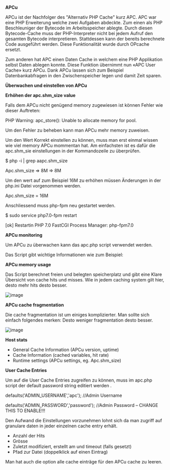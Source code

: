 **APCu**

APCu ist der Nachfolger des "Alternativ PHP Cache" kurz APC. APC war eine PHP Erweiterung welche zwei Aufgaben abdeckte. Zum einen als PHP Beschleuniger der Bytecode im Arbeitsspeicher ablegte. Durch diesen Bytecode-Cache muss der PHP-Interpreter nicht bei jedem Aufruf den gesamten Bytecode interpretieren. Stattdessen kann der bereits berechnete Code ausgeführt werden. Diese Funktionalität wurde durch OPcache ersetzt.

Zum anderen hat APC einen Daten Cache in welchem eine PHP Applikation selbst Daten ablegen konnte. Diese Funktion übernimmt nun «APC User Cache» kurz APCu. Dank APCu lassen sich zum Beispiel Datenbankabfragen in den Zwischenspeicher legen und damit Zeit sparen.

**Überwachen und einstellen von APCu**

**Erhöhen der apc.shm\_size value**

Falls dem APCu nicht genügend memory zugewiesen ist können Fehler wie dieser Auftreten:

PHP Warning: apc\_store(): Unable to allocate memory for pool.

Um den Fehler zu beheben kann man APCu mehr memory zuweisen.

Um den Wert Korrekt einstellen zu können, muss man erst einmal wissen wie viel memory APCu mommentan hat. Am einfachsten ist es dafür die apc.shm\_sie einstellungen in der Kommandozeile zu überprüfen.

$ php -i | grep aapc.shm\_size

Apc.shm\_size =\> 8M =\> 8M

Um den wert auf zum Beispiel 16M zu erhöhen müssen Änderungen in der php.ini Datei vorgenommen werden.

Apc.shm\_size = 16M

Anschliessend muss php-fpm neu gestartet werden.

$ sudo service php7.0-fpm restart

[ok] Restartin PHP 7.0 FastCGI Process Manager: php-fpm7.0

**APCu monitoring**

Um APCu zu überwachen kann das apc.php script verwendet werden.

Das Script gibt wichtige Informationen wie zum Beispiel:

**APCu memory usage**

Das Script berechnet freien und belegten speicherplatz und gibt eine Klare Übersicht von cache hits und misses. Wie in jedem caching system gilt hier, desto mehr hits desto besser.

![image](https://user-images.githubusercontent.com/47870802/187645357-8caf875b-ba36-4d71-9265-2b6518232c47.png)

**APCu cache fragmentation**

Die cache fragmentation ist um einiges komplizierter. Man sollte sich einfach folgendes merken: Desto weniger fragmentation desto besser.

![image](https://user-images.githubusercontent.com/47870802/187645421-782b129f-b23d-47bc-85df-7747d7077669.png)

**Host stats**

- General Cache Information (APCu version, uptime)
- Cache Information (cached variables, hit rate)
- Runtime settings (APCu settings, eg. Apc.shm\_size)

**User Cache Entries**

Um auf die User Cache Entries zugreifen zu können, muss im apc.php script der default password string editiert werden .

defaults('ADMIN\_USERNAME','apc'); //Admin Username

defaults('ADMIN\_PASSWORD','password'); //Admin Password – CHANGE THIS TO ENABLE!!!

Den Aufwand die Einstellungen vorzunehmen lohnt sich da man zugriff auf granulare daten in jeder einzelnen cache entry erhält.

- Anzahl der Hits
- Grösse
- Zuletzt modifiziert, erstellt am und timeout (falls gesetzt)
- Pfad zur Datei (doppelklick auf einen Eintrag)

Man hat auch die option alle cache einträge für den APCu cache zu leeren.
